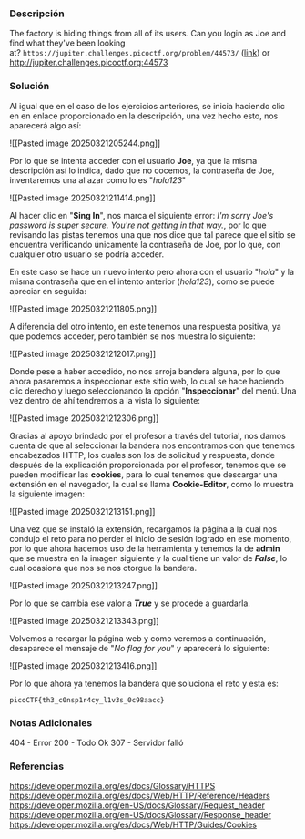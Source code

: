 ### Descripción
The factory is hiding things from all of its users. Can you login as Joe and find what they've been looking at? `https://jupiter.challenges.picoctf.org/problem/44573/` ([link](https://jupiter.challenges.picoctf.org/problem/44573/)) or http://jupiter.challenges.picoctf.org:44573
### Solución
Al igual que en el caso de los ejercicios anteriores, se inicia haciendo clic en en enlace proporcionado en la descripción, una vez hecho esto, nos aparecerá algo así:

![[Pasted image 20250321205244.png]]

Por lo que se intenta acceder con el usuario **Joe**, ya que la misma descripción así lo indica, dado que no cocemos, la contraseña de Joe, inventaremos una al azar como lo es "*hola123*" 

![[Pasted image 20250321211414.png]]

Al hacer clic en "**Sing In**", nos marca el siguiente error: *I'm sorry Joe's password is super secure. You're not getting in that way.*, por lo que revisando las pistas tenemos una que nos dice que tal parece que el sitio se encuentra verificando únicamente la contraseña de Joe, por lo que, con cualquier otro usuario se podría acceder.

En este caso se hace un nuevo intento pero ahora con el usuario "*hola*" y la misma contraseña que en el intento anterior (*hola123*), como se puede apreciar en seguida:

![[Pasted image 20250321211805.png]]

A diferencia del otro intento, en este tenemos una respuesta positiva, ya que podemos acceder, pero también se nos muestra lo siguiente:

![[Pasted image 20250321212017.png]]

Donde pese a haber accedido, no nos arroja bandera alguna, por lo que ahora pasaremos a inspeccionar este sitio web, lo cual se hace haciendo clic derecho y luego seleccionando la opción "**Inspeccionar**" del menú. Una vez dentro de ahí tendremos a la vista lo siguiente:

![[Pasted image 20250321212306.png]]

Gracias al apoyo brindado por el profesor a través del tutorial, nos damos cuenta de que al seleccionar la bandera nos encontramos con que tenemos encabezados HTTP, los cuales son los de solicitud y respuesta, donde después de la explicación proporcionada por el profesor, tenemos que se pueden modificar las **cookies**, para lo cual tenemos que descargar una extensión en el navegador, la cual se llama **Cookie-Editor**, como lo muestra la siguiente imagen:

![[Pasted image 20250321213151.png]]

Una vez que se instaló la extensión, recargamos la página a la cual nos condujo el reto para no perder el inicio de sesión logrado en ese momento, por lo que ahora hacemos uso de la herramienta y tenemos la de **admin** que se muestra en la imagen siguiente y la cual tiene un valor de ***False***, lo cual ocasiona que nos se nos otorgue la bandera.

![[Pasted image 20250321213247.png]]

Por lo que se cambia ese valor a ***True*** y se procede a guardarla.

![[Pasted image 20250321213343.png]]

Volvemos a recargar la página web y como veremos a continuación, desaparece el mensaje de "*No flag for you*" y aparecerá lo siguiente:

![[Pasted image 20250321213416.png]]

Por lo que ahora ya tenemos la bandera que soluciona el reto y esta es:

```
picoCTF{th3_c0nsp1r4cy_l1v3s_0c98aacc}
```
### Notas Adicionales
404 - Error
200 - Todo Ok
307 - Servidor falló
### Referencias
https://developer.mozilla.org/es/docs/Glossary/HTTPS
https://developer.mozilla.org/es/docs/Web/HTTP/Reference/Headers
https://developer.mozilla.org/en-US/docs/Glossary/Request_header
https://developer.mozilla.org/en-US/docs/Glossary/Response_header
https://developer.mozilla.org/es/docs/Web/HTTP/Guides/Cookies